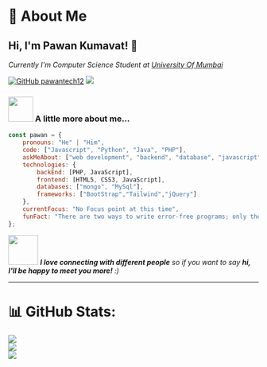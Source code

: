 # 🚀 About Me

## Hi, I'm Pawan Kumavat! 👋
<p><em>Currently I'm Computer Science Student at <a href="https://mu.ac.in/">University Of Mumbai</a></em></p>

[![GitHub pawantech12](https://img.shields.io/github/followers/pawantech12?label=follow&style=social)](https://github.com/pawantech12)
[![](https://visitcount.itsvg.in/api?id=pawantech12&icon=0&color=0)](https://visitcount.itsvg.in)


### <img src="https://media.giphy.com/media/VgCDAzcKvsR6OM0uWg/giphy.gif" width="50"> A little more about me...  

```javascript
const pawan = {
    pronouns: "He" | "Him",
    code: ["Javascript", "Python", "Java", "PHP"],
    askMeAbout: ["web development", "backend", "database", "javascript"],
    technologies: {
        backEnd: [PHP, JavaScript],
        frontend: [HTML5, CSS3, JavaScript],
        databases: ["mongo", "MySql"],
        frameworks: ["BootStrap","Tailwind","jQuery"]
    },
    currentFocus: "No Focus point at this time",
    funFact: "There are two ways to write error-free programs; only the third one works"
};
```

<img src="https://media.giphy.com/media/LnQjpWaON8nhr21vNW/giphy.gif" width="60"> <em><b>I love connecting with different people</b> so if you want to say <b>hi, I'll be happy to meet you more!</b> :)</em>

---

# 📊 GitHub Stats:
![](https://github-readme-stats.vercel.app/api?username=pawantech12&theme=dark&hide_border=false&include_all_commits=false&count_private=false)<br/>
![](https://github-readme-streak-stats.herokuapp.com/?user=pawantech12&theme=dark&hide_border=false)<br/>
![](https://github-readme-stats.vercel.app/api/top-langs/?username=pawantech12&theme=dark&hide_border=false&include_all_commits=false&count_private=false&layout=compact)
